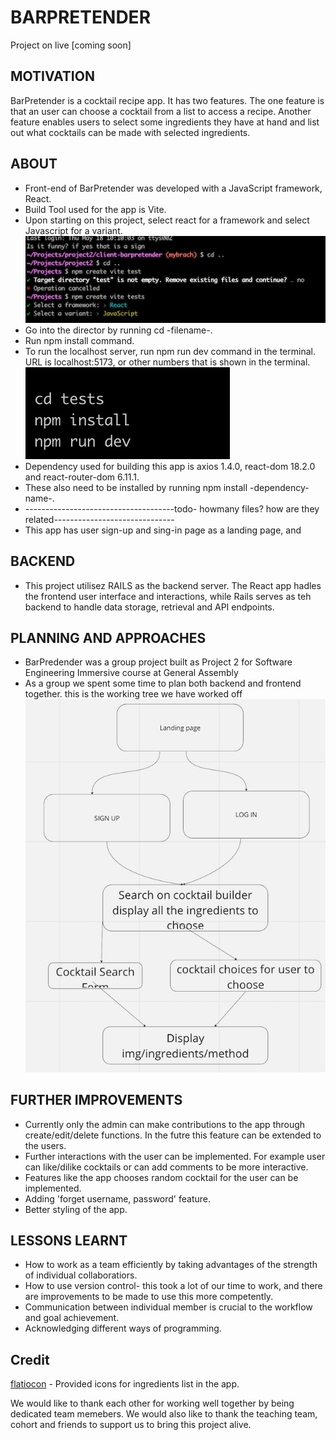 # BARPRETENDER
Project on live [coming soon]
## MOTIVATION
BarPretender is a cocktail recipe app. It has two features. The one feature is that an user can  choose a cocktail from a list to access a recipe. Another feature enables users to select some ingredients they have at hand and list out what cocktails can be made with selected ingredients.
## ABOUT
- Front-end of BarPretender was developed with a JavaScript framework, React.
- Build Tool used for the app is Vite.
- Upon starting on this project, select react for a framework and select Javascript for a variant.
![how to creat React project](howtoreact.jpg)
- Go into the director by running cd -filename-.
- Run npm install command.
- To run the localhost server, run npm run dev command in the terminal. URL is localhost:5173, or other numbers that is shown in the terminal.
![command for starting React](commandforstarting.jpg)
- Dependency used for building this app is  axios 1.4.0, react-dom 18.2.0 and react-router-dom 6.11.1.
- These also need to be installed by running npm install -dependency-name-.
- -------------------------------------todo- howmany files? how are they related------------------------------
- This app has user sign-up and sing-in page as a landing page, and 
## BACKEND
- This project utilisez RAILS as the backend server. The React app hadles the frontend user interface and interactions, while Rails serves as teh backend to handle data storage, retrieval and API endpoints.
## PLANNING AND APPROACHES
- BarPredender was a group project built as Project 2 for Software Engineering Immersive course at General Assembly
- As a group we spent some time to plan both backend and frontend together.
this is the working tree we have worked off
![frontend flow](frontend-flow.jpg)
## FURTHER IMPROVEMENTS
- Currently only the admin can make contributions to the app through create/edit/delete functions. In the futre this feature can be extended to the users.
- Further interactions with the user can be implemented. For example user can like/dilike cocktails or can add comments to be more interactive.
- Features like the app chooses random cocktail for the user can be implemented.
- Adding 'forget username, password' feature.
- Better styling of the app.

## LESSONS LEARNT
- How to work as a team efficiently by taking advantages of the strength of individual collaboratiors.
- How to use version control- this took a lot of our time to work,  and there are improvements to be made to use this  more competently.
- Communication between individual member is crucial to the workflow and goal achievement.
- Acknowledging different ways of programming.
## Credit
[flatiocon](https://www.flaticon.com/) - Provided icons for ingredients list in the app.

We would like to thank each other for working well together by being dedicated team memebers. We would also like to thank the teaching team, cohort and friends to support us to bring this project alive.
